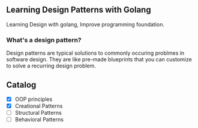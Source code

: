 ## Learning Design Patterns with Golang 
Learning Design with golang, Improve programming foundation.

### What's a design pattern?
Design patterns are typical solutions to commonly occuring problmes in software design.
They are like pre-made blueprints that you can customize to solve a recurring design problem.


## Catalog
- [x] OOP principles 
- [x] Creational Patterns
- [ ] Structural Patterns
- [ ] Behavioral Patterns